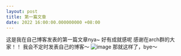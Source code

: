 ```yaml
---
layout: post
title: 第一篇文章
date: 2022 16:00:00.000000000 +08:00
---
```


这是我在自己博客发表的第一篇文章nya~
好有成就感呢
感谢在arch群的大家！！
我会不定时发表自己的博客～
![image](https://user-images.githubusercontent.com/88485487/161925430-f6977c63-4a94-4ea7-9369-88fed798d117.png)
那就这样了，bye～
